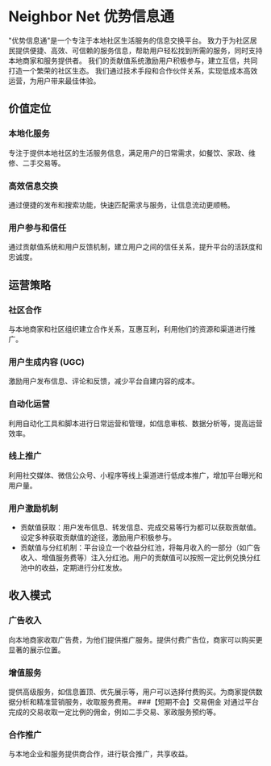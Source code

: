# Neighbor Net 优势信息通

"优势信息通"是一个专注于本地社区生活服务的信息交换平台。
致力于为社区居民提供便捷、高效、可信赖的服务信息，帮助用户轻松找到所需的服务，同时支持本地商家和服务提供者。
我们的贡献值系统激励用户积极参与，建立互信，共同打造一个繁荣的社区生态。
我们通过技术手段和合作伙伴关系，实现低成本高效运营，为用户带来最佳体验。

## 价值定位
### 本地化服务
专注于提供本地社区的生活服务信息，满足用户的日常需求，如餐饮、家政、维修、二手交易等。
### 高效信息交换
通过便捷的发布和搜索功能，快速匹配需求与服务，让信息流动更顺畅。
### 用户参与和信任
通过贡献值系统和用户反馈机制，建立用户之间的信任关系，提升平台的活跃度和忠诚度。

## 运营策略
### 社区合作
与本地商家和社区组织建立合作关系，互惠互利，利用他们的资源和渠道进行推广。
### 用户生成内容 (UGC)
激励用户发布信息、评论和反馈，减少平台自建内容的成本。
### 自动化运营
利用自动化工具和脚本进行日常运营和管理，如信息审核、数据分析等，提高运营效率。
### 线上推广
利用社交媒体、微信公众号、小程序等线上渠道进行低成本推广，增加平台曝光和用户量。

### 用户激励机制
* 贡献值获取：用户发布信息、转发信息、完成交易等行为都可以获取贡献值。设定多种获取贡献值的途径，激励用户积极参与。
* 贡献值与分红机制：平台设立一个收益分红池，将每月收入的一部分（如广告收入、增值服务费等）注入分红池。用户的贡献值可以按照一定比例兑换分红池中的收益，定期进行分红发放。

## 收入模式
### 广告收入
向本地商家收取广告费，为他们提供推广服务。提供付费广告位，商家可以购买更显著的展示位置。
### 增值服务
提供高级服务，如信息置顶、优先展示等，用户可以选择付费购买。为商家提供数据分析和精准营销服务，收取服务费用。
###【短期不会】交易佣金
对通过平台完成的交易收取一定比例的佣金，例如二手交易、家政服务预约等。
### 合作推广
与本地企业和服务提供商合作，进行联合推广，共享收益。

